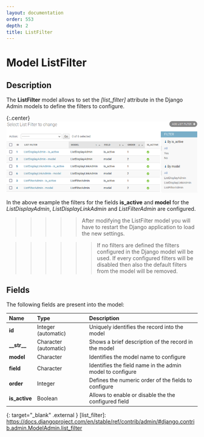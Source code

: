 ```yaml
---
layout: documentation
order: 553
depth: 2
title: ListFilter
---
```

# Model ListFilter

## Description

The **ListFilter** model allows to set the *[list_filter]* attribute
in the Django Admin models to define the filters to configure.

{:.center}
![Filters list](/resources/django-admin-settings/archive/latest/english/listfilter.png)

In the above example the filters for the fields **is_active** and **model**
for the *ListDisplayAdmin*, *ListDisplayLinkAdmin* and *ListFilterAdmin* are
configured.

>>>>> After modifying the ListFilter model you will have to restart the
>>>>> Django application to load the new settings.

>>>>>> If no filters are defined the filters configured in the Django model
>>>>>> will be used. If every configured filters will be disabled then also
>>>>>> the default filters from the model will be removed.

## Fields

The following fields are present into the model:

| Name            | Type                  | Description                                               |
|:----------------|:----------------------|:----------------------------------------------------------|
| **id**          | Integer (automatic)   | Uniquely identifies the record into the model             |
| **\_\_str\_\_** | Character (automatic) | Shows a brief description of the record in the model      |
| **model**       | Character             | Identifies the model name to configure                    |
| **field**       | Character             | Identifies the field name in the admin model to configure |
| **order**       | Integer               | Defines the numeric order of the fields to configure      |
| **is_active**   | Boolean               | Allows to enable or disable the the configured field      |

{: target="_blank" .external }
[list_filter]: https://docs.djangoproject.com/en/stable/ref/contrib/admin/#django.contrib.admin.ModelAdmin.list_filter
